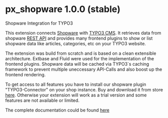 # px_shopware 1.0.0 (stable)
Shopware Integration for TYPO3

This extension connects [Shopware](https://www.shopware.com "Shopware") with [TYPO3 CMS](https://typo3.org/ "TYPO3"). 
It retrieves data from shopware [REST API](https://developers.shopware.com/developers-guide/rest-api/ "Shopware REST API") 
and provides many frontend plugins to show or list shopware data like articles, categories, etc on your TYPO3 website.

The extension was build from scratch and is based on a clean extensible architecture. Extbase and Fluid were used for
the implementation of the frontend plugins. Shopware data will be cached via TYPO3`s caching framework to prevent multiple
uneccessary API-Calls and also boost up the frontend rendering.

To get access to all features you have to install our shopware plugin "TYPO3-Connector" on your shop instance. Buy and 
download it from store [here](https://store.shopware.com/port116496663052/typo3-connector.html). Otherwise your extension will work as a trial version and some features are not available 
or limited.

The complete documentation could be found [here](https://docs.typo3.org/typo3cms/extensions/px_shopware/ "PxShopware Documentation")


